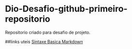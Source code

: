 # Dio-Desafio-github-primeiro-repositorio
Repositorio criado para desafio de projeto.

##links uteis 
[Sintaxe Basica Markdown](https://markdown.net.br/sintaxe-basica/)
